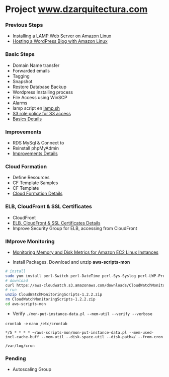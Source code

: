 # Project www.dzarquitectura.com

### Previous Steps
* [Installing a LAMP Web Server on Amazon Linux](installing-a-lamp-web-server-on-amazon-linux.md)
* [Hosting a WordPress Blog with Amazon Linux](hosting-a-wordPress-blog-with-amazon-linux.md)

### Basic Steps

* Domain Name transfer
* Forwarded emails
* Tagging
* Snapshot
* Restore Database Backup
* Wordpress Installing process
* File Access using WinSCP
* Alarms
* lamp script en [lamp.sh](lamp.sh)
* [S3 role policy for S3 access](Role.Policy.S3.access.md)
* [Basics Details](basic.md)

### Improvements

* RDS MySql & Connect to
* Reinstall phpMyAdmin
* [Improvements Details](improvements.md)

### Cloud Formation

* Define Resources
* CF Template Samples
* CF Template
* [Cloud Formation Details](cloud-formation.md)

### ELB, CloudFront & SSL Certificates
* CloudFront 
* [ELB, CloudFront & SSL Certificates Details](elb-cf-ssl.md)
* Improve Security Group for ELB, accessing from CloudFront

### IMprove Monitoring
* [Monitoring Memory and Disk Metrics for Amazon EC2 Linux Instances](https://docs.aws.amazon.com/AWSEC2/latest/UserGuide/mon-scripts.html?shortFooter=true#using_put_script)

* Install Packages. Download and unzip **aws-scripts-mon**
```bash
# install
sudo yum install perl-Switch perl-DateTime perl-Sys-Syslog perl-LWP-Protocol-https -y
# download
curl https://aws-cloudwatch.s3.amazonaws.com/downloads/CloudWatchMonitoringScripts-1.2.2.zip -O
# run
unzip CloudWatchMonitoringScripts-1.2.2.zip
rm CloudWatchMonitoringScripts-1.2.2.zip
cd aws-scripts-mon

```

* Verify
`./mon-put-instance-data.pl --mem-util --verify --verbose`

`crontab -e`
`nano /etc/crontab`

`*/5 * * * * ~/aws-scripts-mon/mon-put-instance-data.pl --mem-used-incl-cache-buff --mem-util --disk-space-util --disk-path=/ --from-cron`

`/var/log/cron`

### Pending
* Autoscaling Group

